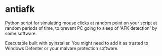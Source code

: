 # antiafk

Python script for simulating mouse clicks at random point on your script at random periods of time, to prevent PC going to sleep of 'AFK detection' by some software.

Executable built with pyinstaller.
You might need to add it as trusted to Windows Defenter or your malvare protection software.
